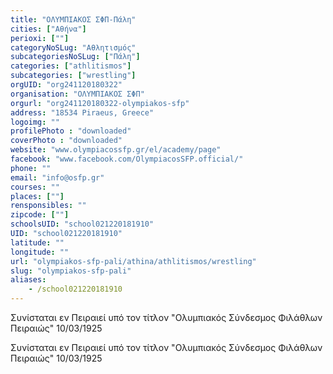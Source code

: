 ```yaml
---
title: "ΟΛΥΜΠΙΑΚΟΣ ΣΦΠ-Πάλη"
cities: ["Αθήνα"]
perioxi: [""]
categoryNoSLug: "Αθλητισμός"
subcategoriesNoSLug: ["Πάλη"]
categories: ["athlitismos"]
subcategories: ["wrestling"]
orgUID: "org241120180322"
organisation: "ΟΛΥΜΠΙΑΚΟΣ ΣΦΠ"
orgurl: "org241120180322-olympiakos-sfp"
address: "18534 Piraeus, Greece"
logoimg: ""
profilePhoto : "downloaded"
coverPhoto : "downloaded"
website: "www.olympiacossfp.gr/el/academy/page"
facebook: "www.facebook.com/OlympiacosSFP.official/"
phone: ""
email: "info@osfp.gr"
courses: ""
places: [""]
rensponsibles: ""
zipcode: [""]
schoolsUID: "school021220181910"
UID: "school021220181910"
latitude: ""
longitude: ""
url: "olympiakos-sfp-pali/athina/athlitismos/wrestling"
slug: "olympiakos-sfp-pali"
aliases:
    - /school021220181910
---
```



Συνίσταται εν Πειραιεί υπό τον τίτλον &quot;Ολυμπιακός Σύνδεσμος Φιλάθλων Πειραιώς&quot; 10/03/1925

Συνίσταται εν Πειραιεί υπό τον τίτλον &quot;Ολυμπιακός Σύνδεσμος Φιλάθλων Πειραιώς&quot; 10/03/1925